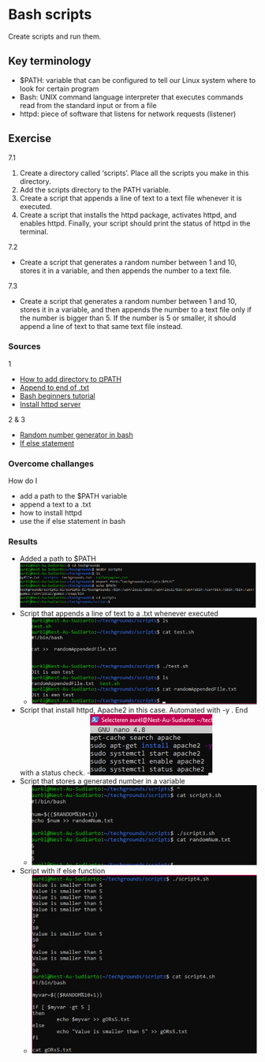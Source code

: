 # Bash scripts
Create scripts and run them.

## Key terminology
- $PATH: variable that can be configured to tell our Linux system where to look for certain program
- Bash: UNIX command language interpreter that executes commands read from the standard input or from a file
- httpd: piece of software that listens for network requests (listener)

## Exercise
7.1
1. Create a directory called ‘scripts’. Place all the scripts you make in this directory.
2. Add the scripts directory to the PATH variable.
3. Create a script that appends a line of text to a text file whenever it is executed.
4. Create a script that installs the httpd package, activates httpd, and enables httpd. Finally, your script should print the status of httpd in the terminal.
   
7.2
- Create a script that generates a random number between 1 and 10, stores it in a variable, and then appends the number to a text file.

7.3
- Create a script that generates a random number between 1 and 10, stores it in a variable, and then appends the number to a text file only if the number is bigger than 5. If the number is 5 or smaller, it should append a line of text to that same text file instead.

### Sources
1
- [How to add directory to ¤PATH](https://www.howtogeek.com/658904/how-to-add-a-directory-to-your-path-in-linux/)
- [Append to end of .txt](https://www.linuxfordevices.com/tutorials/linux/append-text-to-the-end-of-a-file-in-linux)
- [Bash beginners tutorial](https://tldp.org/LDP/Bash-Beginners-Guide/html/sect_02_01.html)
- [Install httpd server](https://mkyong.com/apache/how-to-install-apache-http-server-in-ubuntu/)
 
2 & 3
- [Random number generator in bash](https://coderwall.com/p/s2ttyg/random-number-generator-in-bash)
- [If else statement](https://tecadmin.net/tutorial/bash-scripting/bash-if-else-statement/)

### Overcome challanges
How do I
- add a path to the $PATH variable 
- append a text to a .txt
- how to install httpd
- use the if else statement in bash

### Results
- Added a path to $PATH![added to variable $PATH](../00_includes/07-LIN_addPath.png)
- Script that appends a line of text to a .txt whenever executed
  - ![scrip1](../00_includes/07-LIN_script1.png)
- Script that install httpd, Apache2 in this case. Automated with -y . End with a status check. 
  -![script2](../00_includes/07-LIN_script2.png)
- Script that stores a generated number in a variable
  - ![script3](../00_includes/07-LIN_script3.png) 
- Script with if else function
  - ![script4](../00_includes/07-LIN_script4.png)

